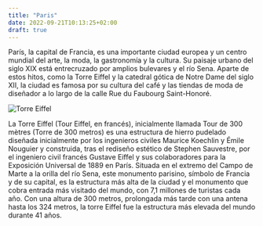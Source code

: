 ```yaml
---
title: "Paris"
date: 2022-09-21T10:13:25+02:00
draft: true
---
```


París, la capital de Francia, es una importante ciudad europea y un centro mundial del arte, la moda, la gastronomía y la cultura. Su paisaje urbano del siglo XIX está entrecruzado por amplios bulevares y el río Sena. Aparte de estos hitos, como la Torre Eiffel y la catedral gótica de Notre Dame del siglo XII, la ciudad es famosa por su cultura del café y las tiendas de moda de diseñador a lo largo de la calle Rue du Faubourg Saint-Honoré.

![Torre Eiffel](https://turismo.org/wp-content/uploads/2015/06/Paris-300x194.jpg)

La Torre Eiffel​ (Tour Eiffel, en francés), inicialmente llamada Tour de 300 mètres (Torre de 300 metros) es una estructura de hierro pudelado diseñada inicialmente por los ingenieros civiles Maurice Koechlin y Émile Nouguier y construida, tras el rediseño estético de Stephen Sauvestre, por el ingeniero civil francés Gustave Eiffel y sus colaboradores para la Exposición Universal de 1889 en París. Situada en el extremo del Campo de Marte a la orilla del río Sena, este monumento parisino, símbolo de Francia y de su capital, es la estructura más alta de la ciudad y el monumento que cobra entrada más visitado del mundo, con 7,1 millones de turistas cada año.​ Con una altura de 300 metros, prolongada más tarde con una antena hasta los 324 metros, la torre Eiffel fue la estructura más elevada del mundo durante 41 años.
